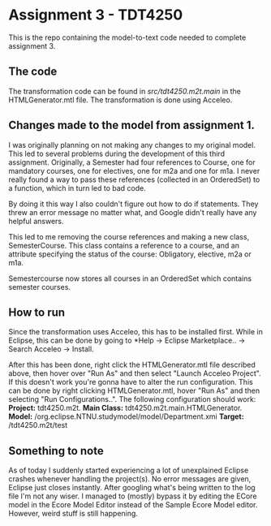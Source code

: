 # Assignment 3 - TDT4250
This is the repo containing the model-to-text code needed to complete assignment 3.

## The code
The transformation code can be found in *src/tdt4250.m2t.main* in the HTMLGenerator.mtl file.
The transformation is done using Acceleo.

## Changes made to the model from assignment 1.
I was originally planning on not making any changes to my original model. 
This led to several problems during the development of this third assignment.
Originally, a Semester had four references to Course, one for mandatory courses, one for electives, one for m2a and one for m1a.
I never really found a way to pass these references (collected in an OrderedSet) to a function, which in turn led to bad code.

By doing it this way I also couldn't figure out how to do if statements. They threw an error message no matter what, and Google 
didn't really have any helpful answers. 

This led to me removing the course references and making a new class, SemesterCourse.
This class contains a reference to a course, and an attribute specifying the status of the course: Obligatory, elective, m2a or m1a.

Semestercourse now stores all courses in an OrderedSet which contains semester courses.

## How to run
Since the transformation uses Acceleo, this has to be installed first. While in Eclipse, this can be done by going to
*Help -> Eclipse Marketplace.. -> Search Acceleo -> Install.

After this has been done, right click the HTMLGenerator.mtl file described above, then hover over "Run As" and then select "Launch Acceleo Project".
If this doesn't work you're gonna have to alter the run configuration. This can be done by right clicking HTMLGenerator.mtl,
hover "Run As" and then selecting "Run Configurations..". The following configuration should work:
**Project:** tdt4250.m2t.
**Main Class:** tdt4250.m2t.main.HTMLGenerator.
**Model:** /org.eclipse.NTNU.studymodel/model/Department.xmi
**Target:** /tdt4250.m2t/test

## Something to note

As of today I suddenly started experiencing a lot of unexplained Eclipse crashes whenever handling the project(s). No error messages
are given, Eclipse just closes instantly. After googling what's being written to the log file I'm not any wiser. I managed to (mostly) 
bypass it by editing the ECore model in the Ecore Model Editor instead of the Sample Ecore Model editor. However, weird stuff is still
happening.
